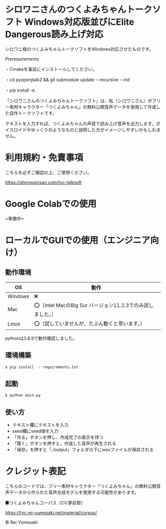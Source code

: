 # シロワニさんのつくよみちゃんトークソフト Windows対応版並びにElite Dangerous読み上げ対応

シロワニ様のつくよみちゃんトークソフトをWindows対応させたものです。

Prerequirements

・Cmakeを事前にインストールしてください。

・cd pyopenjtalk2 && git submodule update --recursive --init

・pip install -e .


「シロワニさんのつくよみちゃんトークソフト」は、私（シロワニさん）がフリー素材キャラクター「つくよみちゃん」の無料公開音声データを使用して作成した自作トークソフトです。

テキストを入力すれば、つくよみちゃんの声質で読み上げ音声を出力します。ボイスロイドやゆっくりのようなものと説明した方がイメージしやすいかもしれません。

# 利用規約・免責事項

こちらを必ずご確認の上、ご使用ください。

https://shirowanisan.com/tyc-talksoft

# Google Colabでの使用

<準備中>

# ローカルでGUIでの使用（エンジニア向け）

## 動作環境

| OS      | 動作                                                       |
| ------- | ---------------------------------------------------------- |
| Windows | ❌                                                          |
| Mac     | ⭕️（Intel MacのBig Sur バージョン11.2.3でのみ試しました。） |
| Linux   | ⭕️（試していませんが、たぶん動くと思います。）              |

pythonは3.8.9で動作確認しました。

## 環境構築

```bash
$ pip install -r requirements.txt
```

## 起動

```bash
$ python main.py
```

## 使い方

- テキスト欄にテキストを入力
- seed欄にseed値を入力
- 「作る」ボタンを押し、作成完了の表示を待つ
- 「聞く」ボタンを押すと、作成した音声が再生される
- 「保存」を押すと「./output」フォルダの下にwavファイルが保存される

# クレジット表記

こちらのコードでは、フリー素材キャラクター「つくよみちゃん」の無料公開音声データから作られた音声合成モデルを使用する可能性があります。

■つくよみちゃんコーパス（CV.夢前黎）

https://tyc.rei-yumesaki.net/material/corpus/

© Rei Yumesaki
